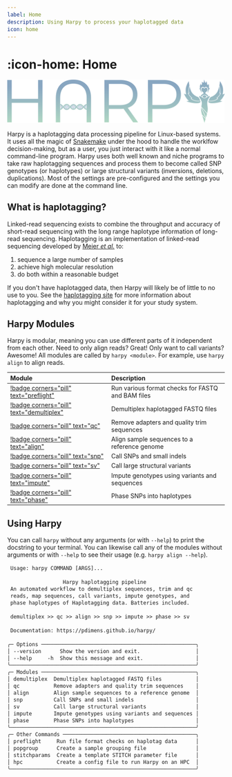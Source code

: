 ```yaml
---
label: Home
description: Using Harpy to process your haplotagged data
icon: home
---
```


# :icon-home: Home

![](static/logo_trans.png)

Harpy is a haplotagging data processing pipeline for Linux-based systems. It uses all the 
magic of [Snakemake](https://snakemake.readthedocs.io/en/stable/) under the hood to handle 
the worklfow decision-making, but as a user, you just interact with it like a normal command-line 
program. Harpy uses both well known and niche programs to take raw haplotagging sequences and process
them to become called SNP genotypes (or haplotypes) or large structural variants (inversions, deletions, duplications).
Most of the settings are pre-configured and the settings you can modify are done at the command line. 

## What is haplotagging?
Linked-read sequencing exists to combine the throughput and accuracy of short-read
sequencing with the long range haplotype information of long-read sequencing.
Haplotagging is an implementation of linked-read sequencing developed by
[Meier _et al._](https://doi.org/10.1073/pnas.2015005118) to:

1. sequence a large number of samples
2. achieve high molecular resolution
3. do both within a reasonable budget

If you don't have haplotagged data, then Harpy will likely be of little to no use to you. See the [haplotagging site](https://www.fml.tuebingen.mpg.de/9418/haplotagging)
for more information about haplotagging and why you might consider it for your study system.


## Harpy Modules
Harpy is modular, meaning you can use different parts of it independent from each other. Need to only align reads?
Great! Only want to call variants? Awesome! All modules are called by `harpy <module>`. For example, use `harpy align` to align reads.

|      Module                                                        | Description                                   |
|:-------------------------------------------------------------------|:----------------------------------------------|
| [!badge corners="pill" text="preflight"](Modules/preflight.md)     | Run various format checks for FASTQ and BAM files |
| [!badge corners="pill" text="demultiplex"](Modules/demultiplex.md) | Demultiplex haplotagged FASTQ files           |
| [!badge corners="pill" text="qc"](Modules/qc.md)                   | Remove adapters and quality trim sequences    |
| [!badge corners="pill" text="align"](Modules/Align/bwa.md)         | Align sample sequences to a reference genome  |
| [!badge corners="pill" text="snp"](Modules/snp.md)                 | Call SNPs and small indels                    |
| [!badge corners="pill" text="sv"](Modules/SV/naibr.md)             | Call large structural variants                |
| [!badge corners="pill" text="impute"](Modules/impute.md)           | Impute genotypes using variants and sequences |
| [!badge corners="pill" text="phase"](Modules/phase.md)             | Phase SNPs into haplotypes                    |

## Using Harpy
You can call `harpy` without any arguments (or with `--help`) to print the docstring to your terminal. You can likewise call any of the modules without arguments or with `--help` to see their usage  (e.g. `harpy align --help`).
``` harpy --help                                                      
 Usage: harpy COMMAND [ARGS]...                     
                                                              
                  Harpy haplotagging pipeline                  
 An automated workflow to demultiplex sequences, trim and qc   
 reads, map sequences, call variants, impute genotypes, and    
 phase haplotypes of Haplotagging data. Batteries included.    
                                                               
 demultiplex >> qc >> align >> snp >> impute >> phase >> sv          
                                                               
 Documentation: https://pdimens.github.io/harpy/               
                                                               
╭─ Options ──────────────────────────────────────────────────╮
│ --version      Show the version and exit.                  │
│ --help     -h  Show this message and exit.                 │
╰────────────────────────────────────────────────────────────╯
╭─ Modules ──────────────────────────────────────────────────╮
│ demultiplex  Demultiplex haplotagged FASTQ files           │
│ qc           Remove adapters and quality trim sequences    │
│ align        Align sample sequences to a reference genome  │
│ snp          Call SNPs and small indels                    │
│ sv           Call large structural variants                │
│ impute       Impute genotypes using variants and sequences │
│ phase        Phase SNPs into haplotypes                    │
╰────────────────────────────────────────────────────────────╯
╭─ Other Commands ───────────────────────────────────────────╮
│ preflight     Run file format checks on haplotag data      │
│ popgroup      Create a sample grouping file                │
│ stitchparams  Create a template STITCH parameter file      │
│ hpc           Create a config file to run Harpy on an HPC  │
╰────────────────────────────────────────────────────────────╯
```
